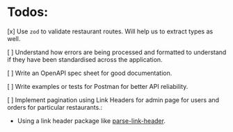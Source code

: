 # Todos:

[x] Use `zod` to validate restaurant routes. Will help us to extract types as well.

[ ] Understand how errors are being processed and formatted to understand if they have been standardised across the application.

[ ] Write an OpenAPI spec sheet for good documentation.

[ ] Write examples or tests for Postman for better API reliability.

[ ] Implement pagination using Link Headers for admin page for users and orders for particular restaurants.:
  - Using a link header package like [parse-link-header](https://www.npmjs.com/package/parse-link-header).
